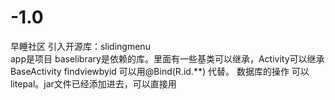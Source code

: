 # -1.0
早睡社区
引入开源库：slidingmenu  
app是项目 baselibrary是依赖的库。里面有一些基类可以继承，Activity可以继承BaseActivity
findviewbyid 可以用@Bind(R.id.**) 代替。
数据库的操作 可以litepal。jar文件已经添加进去，可以直接用